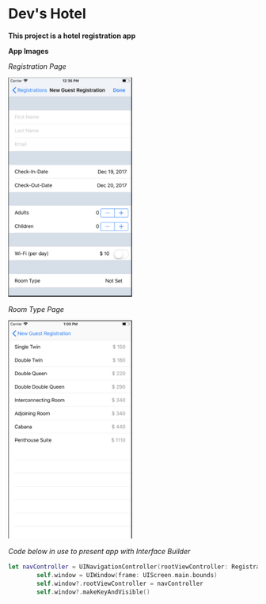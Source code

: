 # Dev's Hotel

**This project is a hotel registration app**

**App Images**

*Registration Page*

<img src="https://github.com/QuestCode/DevHotel/blob/master/DevHotel/App%20Images/Registration_Page.png" width="250">

*Room Type Page*

<img src="https://github.com/QuestCode/DevHotel/blob/master/DevHotel/App%20Images/Room_Type_Page.png" width="250">



*Code below in use to present app with Interface Builder*
```Swift
let navController = UINavigationController(rootViewController: RegistrationViewController())
        self.window = UIWindow(frame: UIScreen.main.bounds)
        self.window?.rootViewController = navController
        self.window?.makeKeyAndVisible()
```
